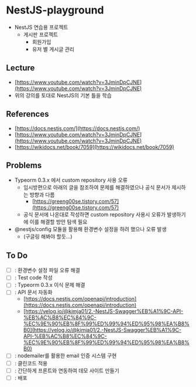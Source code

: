 # NestJS-playground
* NestJS 연습용 프로젝트
  * 게시판 프로젝트
    * 회원가입
    * 유저 별 게시글 관리

## Lecture
* [https://www.youtube.com/watch?v=3JminDpCJNE](https://www.youtube.com/watch?v=3JminDpCJNE)
* 위의 강의를 토대로 NestJS의 기본 틀을 학습

## References
* [https://docs.nestjs.com/](https://docs.nestjs.com/)
* [https://www.youtube.com/watch?v=3JminDpCJNE](https://www.youtube.com/watch?v=3JminDpCJNE)
* [https://wikidocs.net/book/7059](https://wikidocs.net/book/7059)

## Problems
* Typeorm 0.3.x 에서 custom repository 사용 오류 
  * 임시방편으로 아래의 글을 참조하여 문제를 해결하였으나 공식 문서가 제시하는 방향과 다름 
    * [https://greeng00se.tistory.com/57](https://greeng00se.tistory.com/57)
  * 공식 문서에 나온대로 작성하면 custom repository 사용시 오류가 발생하기에 이를 해결할 방안 탐색 필요
* @nestjs/config 모듈을 활용해 환경변수 설정을 하려 했으나 오류 발생
  * (구글링 해봐야 할듯...)
## To Do
- [ ] : 환경변수 설정 파일 오류 해결
- [ ] : Test code 작성
- [ ] : Typeorm 0.3.x 이식 문제 해결
- [ ] : API 문서 자동화
  - [https://docs.nestjs.com/openapi/introduction](https://docs.nestjs.com/openapi/introduction)
  - [https://velog.io/@kimja01/2.-NestJS-Swagger%EB%A1%9C-API-%EB%AC%B8%EC%84%9C-%EC%9E%90%EB%8F%99%ED%99%94%ED%95%98%EA%B8%B0](https://velog.io/@kimja01/2.-NestJS-Swagger%EB%A1%9C-API-%EB%AC%B8%EC%84%9C-%EC%9E%90%EB%8F%99%ED%99%94%ED%95%98%EA%B8%B0)
- [ ] : nodemailer를 활용한 email 인증 시스템 구현
- [ ] : 클린코드 적용
- [ ] : 간단하게 프론트와 연동하여 데모 사이트 만들기
- [ ] : 배포
